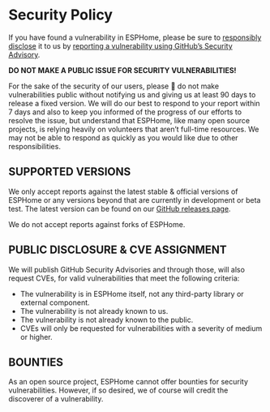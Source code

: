 # Security Policy

If you have found a vulnerability in ESPHome, please be sure to [responsibly disclose](https://en.wikipedia.org/wiki/Coordinated_vulnerability_disclosure)
it to us by [reporting a vulnerability using GitHub’s Security Advisory](https://github.com/esphome/esphome/security/advisories/new).

**DO NOT MAKE A PUBLIC ISSUE FOR SECURITY VULNERABILITIES!**

For the sake of the security of our users, please 🙏 do not make vulnerabilities public without notifying us and 
giving us at least 90 days to release a fixed version. We will do our best to respond to your report within 
7 days and also to keep you informed of the progress of our efforts to resolve the issue, 
but understand that ESPHome, like many open source projects, is relying heavily on 
volunteers that aren’t full-time resources. We may not be able to respond as quickly as you 
would like due to other responsibilities.

## SUPPORTED VERSIONS

We only accept reports against the latest stable & official versions of ESPHome or any versions 
beyond that are currently in development or beta test. 
The latest version can be found on our [GitHub releases page](https://github.com/esphome/esphome/releases).

We do not accept reports against forks of ESPHome.

## PUBLIC DISCLOSURE & CVE ASSIGNMENT

We will publish GitHub Security Advisories and through those, will also request CVEs, 
for valid vulnerabilities that meet the following criteria:

- The vulnerability is in ESPHome itself, not any third-party library or external component.
- The vulnerability is not already known to us.
- The vulnerability is not already known to the public.
- CVEs will only be requested for vulnerabilities with a severity of medium or higher.

## BOUNTIES
As an open source project, ESPHome cannot offer bounties for security vulnerabilities. 
However, if so desired, we of course will credit the discoverer of a vulnerability.
